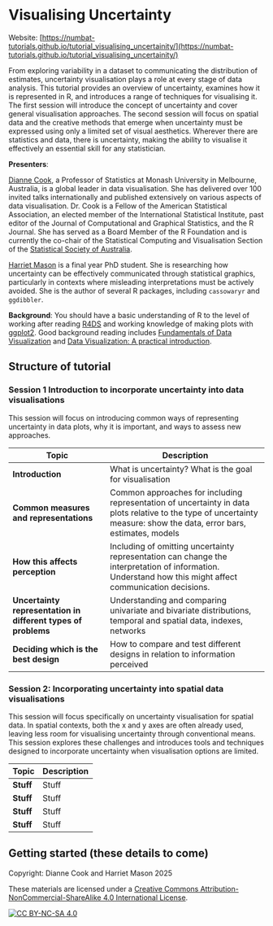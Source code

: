 # Visualising Uncertainty

Website: [https://numbat-tutorials.github.io/tutorial_visualising_uncertainity/](https://numbat-tutorials.github.io/tutorial_visualising_uncertainity/)

From exploring variability in a dataset to communicating the distribution of estimates, 
uncertainty visualisation plays a role at every stage of data analysis. 
This tutorial provides an overview of uncertainty, examines how it is represented in R, 
and introduces a range of techniques for visualising it. The first session will introduce 
the concept of uncertainty and cover general visualisation approaches. The second session 
will focus on spatial data and the creative methods that emerge when uncertainty 
must be expressed using only a limited set of visual aesthetics. Wherever there are 
statistics and data, there is uncertainty, making the ability to visualise it effectively 
an essential skill for any statistician.


**Presenters**:

[Dianne Cook](https://www.dicook.org), a Professor of 
Statistics at Monash University in Melbourne, Australia, is a global leader
in data visualisation. She has delivered over 100 invited talks 
internationally and published extensively on various aspects of data 
visualisation. Dr. Cook is a Fellow of the American Statistical 
Association, an elected member of the International Statistical 
Institute, past editor of the Journal of Computational and Graphical 
Statistics, and the R Journal. She has served as a Board Member of the 
R Foundation and is currently the co-chair of the Statistical Computing 
and Visualisation Section of the [Statistical Society of Australia](https://www.statsoc.org.au).

[Harriet Mason](https://harrietmason.netlify.app/) is a final year PhD student. She is 
researching how uncertainty can be effectively communicated through statistical graphics, 
particularly in contexts where misleading interpretations must be actively avoided. 
She is the author of several R packages, including `cassowaryr` and `ggdibbler`.

**Background**: You should have a basic understanding of R to the level of working after reading 
[R4DS](https://r4ds.hadley.nz) and working knowledge of making plots with 
[ggplot2](https://ggplot2.tidyverse.org). Good background reading includes 
[Fundamentals of Data Visualization](https://clauswilke.com/dataviz/) and 
[Data Visualization: A practical introduction](https://socviz.co).

## Structure of tutorial

### Session 1 Introduction to incorporate uncertainty into data visualisations

This session will focus on introducing common ways of representing uncertainty in data plots, why it is important, and ways to assess new approaches.

| **Topic**               | **Description**                                                                                                        |
| ----------------------- | ---------------------------------------------------------------------------------------------------------------------- |
| **Introduction**        | What is uncertainty? What is the goal for visualisation |
| **Common measures and representations**      | Common approaches for including representation of uncertainty in data plots relative to the type of uncertainty measure: show the data, error bars, estimates, models |
| **How this affects perception**          | Including of omitting uncertainty representation can change the interpretation of information. Understand how this might affect communication decisions. |
| **Uncertainty representation in different types of problems**             | Understanding and comparing univariate and bivariate distributions, temporal and spatial data, indexes, networks |
| **Deciding which is the best design**             | How to compare and test different designs in relation to information perceived |

### Session 2: Incorporating uncertainty into spatial data visualisations

This session will focus specifically on uncertainty visualisation for spatial data. 
In spatial contexts, both the x and y axes are often already used, 
leaving less room for visualising uncertainty through conventional means. 
This session explores these challenges and introduces tools and techniques designed 
to incorporate uncertainty when visualisation options are limited.

| **Topic**                                                                | **Description**                                                                                                     |
| ------------------------------------------------------------------------ | ------------------------------------------------------------------------------------------------------------------- |
| **Stuff**                                    | Stuff |
| **Stuff**                                        | Stuff    |
| **Stuff**                                                         | Stuff          |
| **Stuff** | Stuff |



## Getting started (these details to come)

<!--
1. Install Quarto from the website.
2. Setup your editor of choice to work with Quarto (syntax highlighting, renders and previews, etc.)
-->

Copyright: Dianne Cook and Harriet Mason 2025

These materials are licensed under a
[Creative Commons Attribution-NonCommercial-ShareAlike 4.0 International License][cc-by-nc-sa].

[![CC BY-NC-SA 4.0][cc-by-nc-sa-image]][cc-by-nc-sa]

[cc-by-nc-sa]: http://creativecommons.org/licenses/by-nc-sa/4.0/
[cc-by-nc-sa-image]: https://licensebuttons.net/l/by-nc-sa/4.0/88x31.png
[cc-by-nc-sa-shield]: https://img.shields.io/badge/License-CC%20BY--NC--SA%204.0-lightgrey.svg

